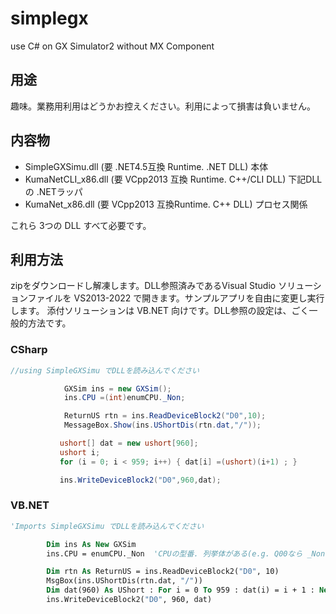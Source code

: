 # simplegx
use C# on GX Simulator2 without MX Component

## 用途
趣味。業務用利用はどうかお控えください。利用によって損害は負いません。

## 内容物
- SimpleGXSimu.dll (要 .NET4.5互換 Runtime.  .NET DLL)
本体
- KumaNetCLI_x86.dll (要 VCpp2013 互換 Runtime.  C++/CLI DLL)
下記DLLの .NETラッパ
- KumaNet_x86.dll (要 VCpp2013 互換Runtime.  C++ DLL)
プロセス関係

これら 3つの DLL すべて必要です。

## 利用方法

zipをダウンロードし解凍します。DLL参照済みであるVisual Studio ソリューションファイルを VS2013-2022 で開きます。サンプルアプリを自由に変更し実行します。
添付ソリューションは VB.NET 向けです。DLL参照の設定は、ごく一般的方法です。


### CSharp
```cs
//using SimpleGXSimu でDLLを読み込んでください

            GXSim ins = new GXSim();
            ins.CPU =(int)enumCPU._Non;

            ReturnUS rtn = ins.ReadDeviceBlock2("D0",10);
            MessageBox.Show(ins.UShortDis(rtn.dat,"/"));

           ushort[] dat = new ushort[960];
           ushort i;
           for (i = 0; i < 959; i++) { dat[i] =(ushort)(i+1) ; }

           ins.WriteDeviceBlock2("D0",960,dat);
```

### VB.NET
```vb
'Imports SimpleGXSimu でDLLを読み込んでください

        Dim ins As New GXSim
        ins.CPU = enumCPU._Non  'CPUの型番. 列挙体がある(e.g. Q00なら _Non, Q00U なら U )

        Dim rtn As ReturnUS = ins.ReadDeviceBlock2("D0", 10)
        MsgBox(ins.UShortDis(rtn.dat, "/"))
        Dim dat(960) As UShort : For i = 0 To 959 : dat(i) = i + 1 : Next
        ins.WriteDeviceBlock2("D0", 960, dat)

```
